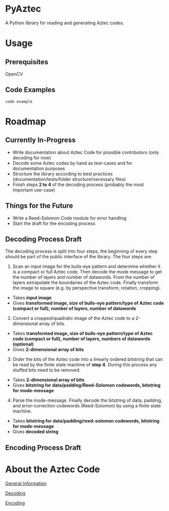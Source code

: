 # PyAztec
A Python library for reading and generating Aztec codes.

# Usage
## Prerequisites

OpenCV

## Code Examples

```
code example
```

# Roadmap
## Currently In-Progress

* Write documentation about Aztec Code for possible contributors (only decoding for now)
* Decode some Aztec codes by hand as test-cases and for documentation purposes
* Structure the library according to best practices (documentation/tests/folder structure/necessary files)
* Finish steps **2 to 4** of the decoding process (probably the most important use-case)

## Things for the Future

* Write a Reed-Solomon Code module for error handling
* Start the draft for the encoding process

## Decoding Process Draft
The decoding process is split into four steps, the beginning of every step should be part of the public interface of the library. The four steps are:

1. Scan an input image for the bulls-eye pattern and determine whether it is a compact or full Aztec code. Then decode the mode message to get the number of layers and number of datawords. From the number of layers extrapolate the boundaries of the Aztec code. Finally transform the image to square (e.g. by perspective transform, rotation, cropping).
  * Takes **input image**
  * Gives **transformed image, size of bulls-eye pattern/type of Aztec code (compact or full), number of layers, number of datawords**
2. Convert a cropped/quadratic image of the Aztec code to a 2-dimensional array of bits.
  * Takes **transformed image, size of bulls-eye pattern/type of Aztec code (compact or full), number of layers, numbers of datawords (optional)**
  * Gives **2-dimensional array of bits**
3. Order the bits of the Aztec code into a linearly ordered bitstring that can be read by the finite state machine of **step 4**. During this process any stuffed bits need to be removed.
  * Takes **2-dimensional array of bits**
  * Gives **bitstring for data/padding/Reed-Solomon codewords, bitstring for mode-message**
4. Parse the mode-message. Finally decode the bitstring of data, padding, and error-correction codewords (Reed-Solomon) by using a finite state machine.
  * Takes **bitstring for data/padding/reed-solomon codewords, bitstring for mode-message**
  * Gives **decoded string**

## Encoding Process Draft

# About the Aztec Code
[General Information](./about_aztec/general.md)

[Decoding](./about_aztec/decoding.md)

[Encoding](./about_aztec/encoding.md)
